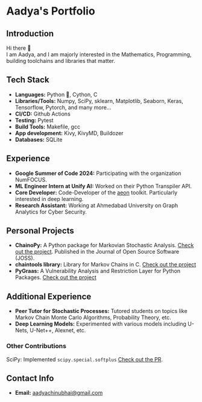 # Aadya's Portfolio

## Introduction
Hi there 👋  
I am Aadya, and I am majorly interested in the Mathematics, Programming, building toolchains and libraries that matter.

## Tech Stack
- **Languages:** Python 🐍, Cython, C
- **Libraries/Tools:** Numpy, SciPy, sklearn, Matplotlib, Seaborn, Keras, Tensorflow, Pytorch, and many more...
- **CI/CD:** Github Actions
- **Testing:** Pytest
- **Build Tools:** Makefile, gcc
- **App development:** Kivy, KivyMD, Buildozer
- **Databases:** SQLite

## Experience
- **Google Summer of Code 2024:** Participating with the organization NumFOCUS.
- **ML Engineer Intern at Unify AI:** Worked on their Python Transpiler API.
- **Core Developer:** Code-Developer of the [aeon](https://github.com/aeon-toolkit/aeon) toolkit. Particularly interested in deep learning.
- **Research Assistant:** Working at Ahmedabad University on Graph Analytics for Cyber Security.

## Personal Projects
- **ChainoPy:** A Python package for Markovian Stochastic Analysis. [Check out the project](https://github.com/aadya940/chainopy). Published in the Journal of Open Source Software (JOSS).
- **chaintools library:** Library for Markov Chains in C. [Check out the project](https://github.com/aadya940/chaintools)
- **PyGraas:** A Vulnerability Analysis and Restriction Layer for Python Packages. [Check out the project](https://github.com/aadya940/pygraas)

## Additional Experience
- **Peer Tutor for Stochastic Processes:** Tutored students on topics like Markov Chain Monte Carlo Algorithms, Probability Theory, etc.
- **Deep Learning Models:** Experimented with various models including U-Nets, U-Net++, Alexnet, etc.

### Other Contributions
SciPy: Implemented `scipy.special.softplus` [Check out the PR](https://github.com/scipy/scipy/pull/18605).

## Contact Info
- **Email:** [aadyachinubhai@gmail.com](mailto:aadyachinubhai@gmail.com)

